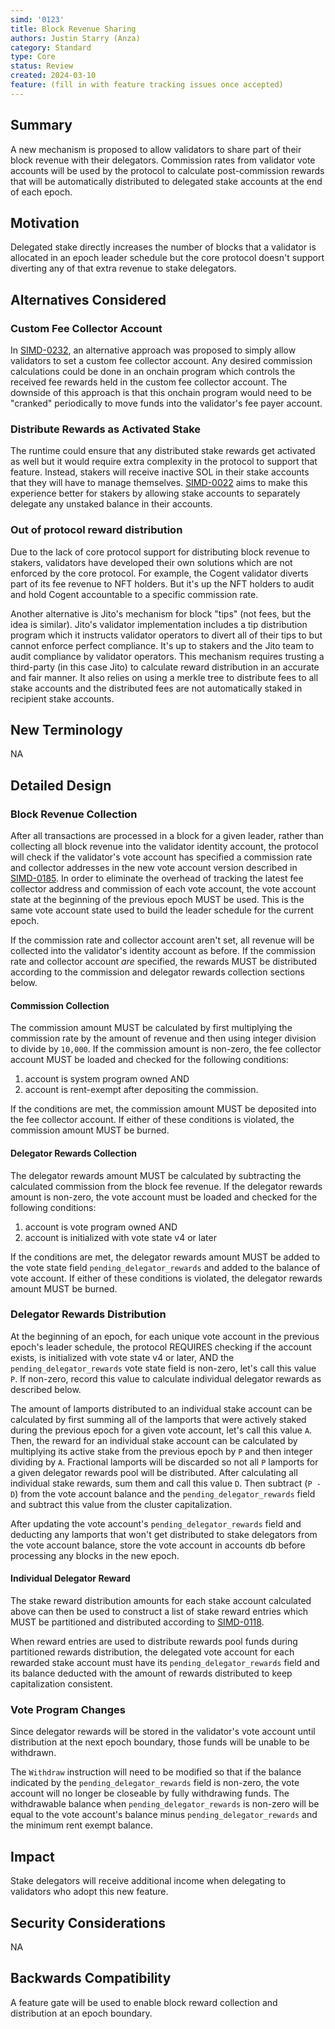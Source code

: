 ```yaml
---
simd: '0123'
title: Block Revenue Sharing
authors: Justin Starry (Anza)
category: Standard
type: Core
status: Review
created: 2024-03-10
feature: (fill in with feature tracking issues once accepted)
---
```


## Summary

A new mechanism is proposed to allow validators to share part of their block
revenue with their delegators. Commission rates from validator vote accounts
will be used by the protocol to calculate post-commission rewards that will be
automatically distributed to delegated stake accounts at the end of each epoch.

## Motivation

Delegated stake directly increases the number of blocks that a validator is
allocated in an epoch leader schedule but the core protocol doesn't support
diverting any of that extra revenue to stake delegators.

## Alternatives Considered

### Custom Fee Collector Account

In [SIMD-0232], an alternative approach was proposed to simply allow validators
to set a custom fee collector account. Any desired commission calculations could
be done in an onchain program which controls the received fee rewards held in
the custom fee collector account. The downside of this approach is that this
onchain program would need to be "cranked" periodically to move funds into the
validator's fee payer account.

[SIMD-0232]: https://github.com/solana-foundation/solana-improvement-documents/pull/232

### Distribute Rewards as Activated Stake

The runtime could ensure that any distributed stake rewards get activated as
well but it would require extra complexity in the protocol to support that
feature. Instead, stakers will receive inactive SOL in their stake accounts that
they will have to manage themselves. [SIMD-0022] aims to make this experience
better for stakers by allowing stake accounts to separately delegate any
unstaked balance in their accounts.

[SIMD-0022]: https://github.com/solana-foundation/solana-improvement-documents/pull/22

### Out of protocol reward distribution 

Due to the lack of core protocol support for distributing block revenue to
stakers, validators have developed their own solutions which are not enforced by
the core protocol. For example, the Cogent validator diverts part of its fee
revenue to NFT holders. But it's up the NFT holders to audit and hold Cogent
accountable to a specific commission rate.

Another alternative is Jito's mechanism for block "tips" (not fees, but the idea
is similar). Jito's validator implementation includes a tip distribution program
which it instructs validator operators to divert all of their tips to but cannot
enforce perfect compliance. It's up to stakers and the Jito team to audit
compliance by validator operators. This mechanism requires trusting a
third-party (in this case Jito) to calculate reward distribution in an accurate
and fair manner. It also relies on using a merkle tree to distribute fees to all
stake accounts and the distributed fees are not automatically staked in
recipient stake accounts.

## New Terminology

NA

## Detailed Design

### Block Revenue Collection

After all transactions are processed in a block for a given leader, rather than
collecting all block revenue into the validator identity account, the protocol
will check if the validator's vote account has specified a commission rate and
collector addresses in the new vote account version described in [SIMD-0185].
In order to eliminate the overhead of tracking the latest fee collector address
and commission of each vote account, the vote account state at the beginning of
the previous epoch MUST be used. This is the same vote account state used to
build the leader schedule for the current epoch.

If the commission rate and collector account aren't set, all revenue will be
collected into the validator's identity account as before. If the commission
rate and collector account *are* specified, the rewards MUST be distributed
according to the commission and delegator rewards collection sections below.

[SIMD-0185]: https://github.com/solana-foundation/solana-improvement-documents/pull/185

#### Commission Collection

The commission amount MUST be calculated by first multiplying the commission
rate by the amount of revenue and then using integer division to divide by
`10,000`. If the commission amount is non-zero, the fee collector account MUST
be loaded and checked for the following conditions:

1. account is system program owned AND
2. account is rent-exempt after depositing the commission.

If the conditions are met, the commission amount MUST be deposited into the fee
collector account. If either of these conditions is violated, the commission
amount MUST be burned.

#### Delegator Rewards Collection

The delegator rewards amount MUST be calculated by subtracting the calculated
commission from the block fee revenue. If the delegator rewards amount is
non-zero, the vote account must be loaded and checked for the following
conditions:

1. account is vote program owned AND
2. account is initialized with vote state v4 or later

If the conditions are met, the delegator rewards amount MUST be added to the
vote state field `pending_delegator_rewards` and added to the balance of vote
account. If either of these conditions is violated, the delegator rewards amount
MUST be burned.

### Delegator Rewards Distribution

At the beginning of an epoch, for each unique vote account in the previous
epoch's leader schedule, the protocol REQUIRES checking if the account exists,
is initialized with vote state v4 or later, AND the `pending_delegator_rewards`
vote state field is non-zero, let's call this value `P`. If non-zero, record
this value to calculate individual delegator rewards as described below.

The amount of lamports distributed to an individual stake account can be
calculated by first summing all of the lamports that were actively staked during
the previous epoch for a given vote account, let's call this value `A`. Then,
the reward for an individual stake account can be calculated by multiplying its
active stake from the previous epoch by `P` and then integer dividing by `A`.
Fractional lamports will be discarded so not all `P` lamports for a given
delegator rewards pool will be distributed. After calculating all individual
stake rewards, sum them and call this value `D`. Then subtract (`P - D`) from
the vote account balance and the `pending_delegator_rewards` field and subtract
this value from the cluster capitalization.

After updating the vote account's `pending_delegator_rewards` field and
deducting any lamports that won't get distributed to stake delegators from the
vote account balance, store the vote account in accounts db before processing
any blocks in the new epoch.

#### Individual Delegator Reward

The stake reward distribution amounts for each stake account calculated above
can then be used to construct a list of stake reward entries which MUST be
partitioned and distributed according to [SIMD-0118].

When reward entries are used to distribute rewards pool funds during partitioned
rewards distribution, the delegated vote account for each rewarded stake account
must have its `pending_delegator_rewards` field and its balance deducted with
the amount of rewards distributed to keep capitalization consistent.

[SIMD-0118]: https://github.com/solana-foundation/solana-improvement-documents/pull/118

### Vote Program Changes

Since delegator rewards will be stored in the validator's vote account until
distribution at the next epoch boundary, those funds will be unable to be
withdrawn.

The `Withdraw` instruction will need to be modified so that if the balance
indicated by the `pending_delegator_rewards` field is non-zero, the vote account
will no longer be closeable by fully withdrawing funds. The withdrawable balance
when `pending_delegator_rewards` is non-zero will be equal to the vote account's
balance minus `pending_delegator_rewards` and the minimum rent exempt balance.

## Impact

Stake delegators will receive additional income when delegating to validators
who adopt this new feature.

## Security Considerations

NA

## Backwards Compatibility

A feature gate will be used to enable block reward collection and distribution
at an epoch boundary.
